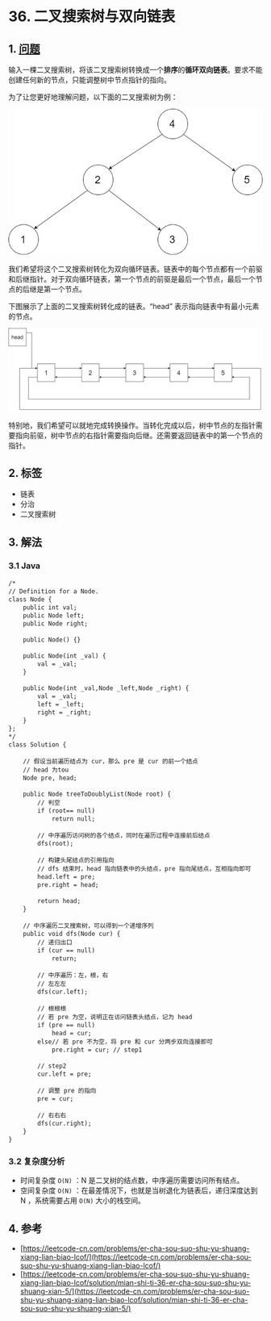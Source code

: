 # 36. 二叉搜索树与双向链表

## 1. [问题](https://leetcode-cn.com/problems/er-cha-sou-suo-shu-yu-shuang-xiang-lian-biao-lcof)

输入一棵二叉搜索树，将该二叉搜索树转换成一个**排序**的**循环双向链表**。要求不能创建任何新的节点，只能调整树中节点指针的指向。

为了让您更好地理解问题，以下面的二叉搜索树为例：

![](../../.gitbook/assets/image%20%284%29.png)

我们希望将这个二叉搜索树转化为双向循环链表。链表中的每个节点都有一个前驱和后继指针。对于双向循环链表，第一个节点的前驱是最后一个节点，最后一个节点的后继是第一个节点。

下图展示了上面的二叉搜索树转化成的链表。“head” 表示指向链表中有最小元素的节点。

![](../../.gitbook/assets/image%20%285%29.png)

特别地，我们希望可以就地完成转换操作。当转化完成以后，树中节点的左指针需要指向前驱，树中节点的右指针需要指向后继。还需要返回链表中的第一个节点的指针。

## 2. 标签

* 链表
* 分治
* 二叉搜索树

## 3. 解法

### 3.1 Java

```text
/*
// Definition for a Node.
class Node {
    public int val;
    public Node left;
    public Node right;

    public Node() {}

    public Node(int _val) {
        val = _val;
    }

    public Node(int _val,Node _left,Node _right) {
        val = _val;
        left = _left;
        right = _right;
    }
};
*/
class Solution {

    // 假设当前遍历结点为 cur，那么 pre 是 cur 的前一个结点
    // head 为tou
    Node pre, head;

    public Node treeToDoublyList(Node root) {
        // 判空
        if (root== null)
            return null;

        // 中序遍历访问树的各个结点，同时在遍历过程中连接前后结点
        dfs(root);

        // 构建头尾结点的引用指向
        // dfs 结束时，head 指向链表中的头结点，pre 指向尾结点，互相指向即可
        head.left = pre;
        pre.right = head;
        
        return head;
    }

    // 中序遍历二叉搜索树，可以得到一个递增序列
    public void dfs(Node cur) {
        // 递归出口
        if (cur == null)
            return;

        // 中序遍历：左，根，右
        // 左左左
        dfs(cur.left);

        // 根根根
        // 若 pre 为空，说明正在访问链表头结点，记为 head
        if (pre == null) 
            head = cur;
        else// 若 pre 不为空，将 pre 和 cur 分两步双向连接即可
            pre.right = cur; // step1

        // step2
        cur.left = pre;

        // 调整 pre 的指向
        pre = cur;

        // 右右右
        dfs(cur.right);
    }
}
```

### 3.2 复杂度分析

* 时间复杂度 `O(N)` ：N 是二叉树的结点数，中序遍历需要访问所有结点。
* 空间复杂度 `O(N)` ：在最差情况下，也就是当树退化为链表后，递归深度达到 N ，系统需要占用 `O(N)` 大小的栈空间。

## 4. 参考

* [https://leetcode-cn.com/problems/er-cha-sou-suo-shu-yu-shuang-xiang-lian-biao-lcof/](https://leetcode-cn.com/problems/er-cha-sou-suo-shu-yu-shuang-xiang-lian-biao-lcof/)
* [https://leetcode-cn.com/problems/er-cha-sou-suo-shu-yu-shuang-xiang-lian-biao-lcof/solution/mian-shi-ti-36-er-cha-sou-suo-shu-yu-shuang-xian-5/](https://leetcode-cn.com/problems/er-cha-sou-suo-shu-yu-shuang-xiang-lian-biao-lcof/solution/mian-shi-ti-36-er-cha-sou-suo-shu-yu-shuang-xian-5/)

